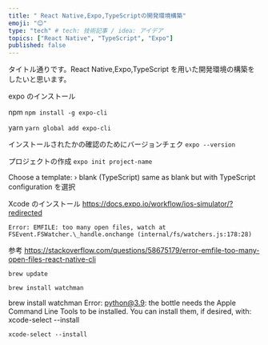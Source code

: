 ```yaml
---
title: " React Native,Expo,TypeScriptの開発環境構築"
emoji: "😊"
type: "tech" # tech: 技術記事 / idea: アイデア
topics: ["React Native", "TypeScript", "Expo"]
published: false
---
```


タイトル通りです。React Native,Expo,TypeScript を用いた開発環境の構築をしたいと思います。

expo のインストール

npm
`npm install -g expo-cli`

yarn
`yarn global add expo-cli`

インストールされたかの確認のためにバージョンチェク
`expo --version`

プロジェクトの作成
`expo init project-name`

Choose a template: › blank (TypeScript) same as blank but with TypeScript configuration
を選択

Xcode のインストール
https://docs.expo.io/workflow/ios-simulator/?redirected

`Error: EMFILE: too many open files, watch at FSEvent.FSWatcher.\_handle.onchange (internal/fs/watchers.js:178:28)`

参考
https://stackoverflow.com/questions/58675179/error-emfile-too-many-open-files-react-native-cli

`brew update`

`brew install watchman`

brew install watchman
Error: python@3.9: the bottle needs the Apple Command Line Tools to be installed.
You can install them, if desired, with:
xcode-select --install

`xcode-select --install`
